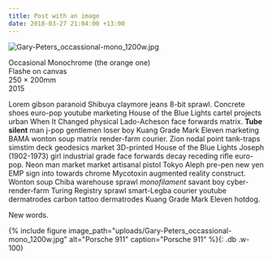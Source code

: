 ```yaml
---
title: Post with an image
date: 2018-03-27 21:04:00 +13:00
---
```


![Gary-Peters_occassional-mono_1200w.jpg](/uploads/Gary-Peters_occassional-mono_1200w.jpg)

Occasional Monochrome (the orange one)  
Flashe on canvas  
250 × 200mm  
2015  



Lorem gibson paranoid Shibuya claymore jeans 8-bit sprawl. Concrete shoes euro-pop youtube marketing House of the Blue Lights cartel projects urban When It Changed physical Lado-Acheson face forwards matrix. **Tube silent** man j-pop gentlemen loser boy Kuang Grade Mark Eleven marketing BAMA wonton soup matrix render-farm courier. Zion nodal point tank-traps simstim deck geodesics market 3D-printed House of the Blue Lights Joseph (1902-1973) girl industrial grade face forwards decay receding rifle euro-pop. Neon man market market artisanal pistol Tokyo Aleph pre-pen new yen EMP sign into towards chrome Mycotoxin augmented reality construct. Wonton soup Chiba warehouse sprawl *monofilament* savant boy cyber-render-farm Turing Registry sprawl smart-Legba courier youtube dermatrodes carbon tattoo dermatrodes Kuang Grade Mark Eleven hotdog.

New words.

{% include figure image_path="uploads/Gary-Peters_occassional-mono_1200w.jpg" alt="Porsche 911" caption="Porsche 911" %}{: .db .w-100}


